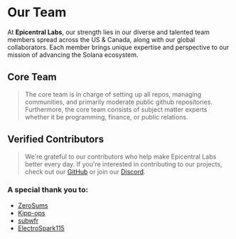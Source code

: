 # Our Team

At **Epicentral Labs**, our strength lies in our diverse and talented team members spread across the US & Canada, along with our global collaborators. Each member brings unique expertise and perspective to our mission of advancing the Solana ecosystem.

## Core Team

>The core team is in charge of setting up all repos, managing communities, and primarily moderate public github repositories. Furthermore, the core team consists of subject matter experts whether it be programming, finance, or public relations.

<div class="team-grid">
  <TeamMember
    name="Tony - 'TheLazySol'"
    role="Founder & Operations Management"
    bio=""
    image="/team/TheLazySolPFP.jpg"
    github="https://github.com/TheLazySol"
    twitter="https://x.com/TheLazySol"
  />

</div>

<div class="team-grid">
  <TeamMember
    name="Tolga - 'Turk'"
    role="Co-Lead Developer & Public Relations"
    bio=""
    image="/team/TurkPFP.jpg"
    github="https://github.com/Tgcohce"
    twitter="https://x.com/Epicentral_Turk"
  />

</div>

## Verified Contributors

>We're grateful to our contributors who help make Epicentral Labs better every day. If you're interested in contributing to our projects, check out our [GitHub](https://github.com/EpicentralLabs) or join our [Discord](https://discord.gg/5asAuY2sR8). 

### A special thank you to:

- [ZeroSums](https://github.com/ZeroSums)
- [Kipp-ops](https://github.com/Kippy-ops)
- [subwfr](https://github.com/subwfr)
- [ElectroSpark115](https://github.com/ElectroSpark115)